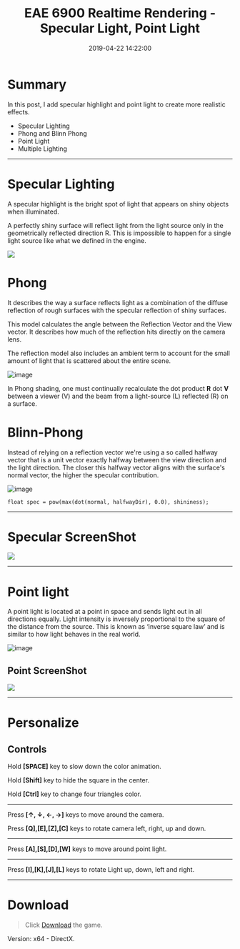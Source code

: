 ﻿---
title: EAE 6900 Realtime Rendering - Specular Light, Point Light
date: 2019-04-22 14:22:00
tags: 
- Entertainment Arts Engineering 
- Realtime Rendering
- Specular
- EAE 6900
categories: 
- Game Engine
- Realtime Rendering
thumbnail: https://i.loli.net/2019/04/28/5cc4f743788c2.gif
toc: true
---

# Summary 

In this post, I add specular highlight and point light to create more realistic effects. 

- Specular Lighting
- Phong and Blinn Phong
- Point Light
- Multiple Lighting

<!--more--> 
---

# Specular Lighting

A specular highlight is the bright spot of light that appears on shiny objects when illuminated.

A perfectly shiny surface will reflect light from the light source only in the geometrically reflected direction R. This is impossible to happen for a single light source like what we defined in the engine.

![](https://i.loli.net/2019/04/23/5cbe27230d133.png)

# Phong

 It describes the way a surface reflects light as a combination of the diffuse reflection of rough surfaces with the specular reflection of shiny surfaces. 

This model calculates the angle between the Reflection Vector and the View vector. It describes how much of the reflection hits directly on the camera lens. 

The reflection model also includes an ambient term to account for the small amount of light that is scattered about the entire scene.

![image](https://learnopengl.com/img/advanced-lighting/advanced_lighting_over_90.png)


In Phong shading, one must continually recalculate the dot product  **R** dot **V** between a viewer (V) and the beam from a light-source (L) reflected (R) on a surface.

# Blinn-Phong 


Instead of relying on a reflection vector we're using a so called halfway vector that is a unit vector exactly halfway between the view direction and the light direction. The closer this halfway vector aligns with the surface's normal vector, the higher the specular contribution.



![image](https://learnopengl.com/img/advanced-lighting/advanced_lighting_halfway_vector.png)

```
float spec = pow(max(dot(normal, halfwayDir), 0.0), shininess);
```

---

# Specular ScreenShot

![](https://i.loli.net/2019/04/23/5cbe2e4e5fd73.gif)


---


# Point light

A point light is located at a point in space and sends light out in all directions equally. Light intensity is inversely proportional to the square of the distance from the source. This is known as ‘inverse square law’ and is similar to how light behaves in the real world.

![image](https://docs.unity3d.com/uploads/Main/PointLightDiagram.svg)

## Point ScreenShot


![](https://i.loli.net/2019/04/28/5cc4f743788c2.gif)

---






# Personalize

## Controls

Hold **[SPACE]** key to slow down the color animation. 

Hold **[Shift]** key to hide the square in the center.

Hold **[Ctrl]** key to change four triangles color.

---

Press **[↑, ↓, ←, →]** keys to move around the camera. 

Press **[Q],[E],[Z],[C]** keys to rotate camera left, right, up and down.

---

Press **[A],[S],[D],[W]** keys to move around point light.

---


Press **[I],[K],[J],[L]** keys to rotate Light up, down, left and right.

***
 



# Download

> Click [Download](http://chenmi.ink/dwns/MyGame_A11.zip) the game.

Version: x64 - DirectX.




